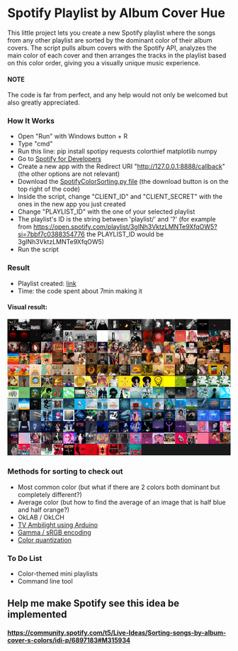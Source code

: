 # Spotify Playlist by Album Cover Hue
This little project lets you create a new Spotify playlist where the songs from any other playlist are sorted by the dominant color of their album covers.
The script pulls album covers with the Spotify API, analyzes the main color of each cover and then arranges the tracks in the playlist based on this color order, giving you a visually unique music experience.

#### NOTE
The code is far from perfect, and any help would not only be welcomed but also greatly appreciated.

### How It Works
- Open "Run" with Windows button + R
- Type "cmd"
- Run this line: pip install spotipy requests colorthief matplotlib numpy
- Go to [Spotify for Developers](https://developer.spotify.com/dashboard)
- Create a new app with the Redirect URI "http://127.0.0.1:8888/callback" (the other options are not relevant)
- Download the [SpotifyColorSorting.py file](https://github.com/armeliens/SpotifyColorSorting/blob/main/SpotifyColorSorting.py) (the download button is on the top right of the code)
- Inside the script, change "CLIENT_ID" and "CLIENT_SECRET" with the ones in the new app you just created
- Change "PLAYLIST_ID" with the one of your selected playlist
- The playlist's ID is the string between 'playlist/' and '?' (for example from https://open.spotify.com/playlist/3gINh3VktzLMNTe9XfqOW5?si=7bbf7c0388354776 the PLAYLIST_ID would be 3gINh3VktzLMNTe9XfqOW5)
- Run the script

### Result
- Playlist created: [link](https://open.spotify.com/playlist/7KcaZp49FUo84UmSiXXsEm?si=bf4aa6cf28064061)
- Time: the code spent about 7min making it

#### Visual result:
![Visual result](https://github.com/armeliens/SpotifyColorSorting/blob/main/Visual%20result.png)

### Methods for sorting to check out
- Most common color (but what if there are 2 colors both dominant but completely different?)
- Average color (but how to find the average of an image that is half blue and half orange?)
- OkLAB / OkLCH
- [TV Ambilight using Arduino](https://www.instructables.com/Make-your-own-TV-ambilight-using-Arduino/)
- [Gamma / sRGB encoding](https://www.gimp-forum.net/Thread-What-is-the-gamma-encoding-and-why-are-my-color-computations-wrong)
- [Color quantization](https://en.wikipedia.org/wiki/Color_quantization)

### To Do List
- Color-themed mini playlists
- Command line tool

## Help me make Spotify see this idea be implemented
#### https://community.spotify.com/t5/Live-Ideas/Sorting-songs-by-album-cover-s-colors/idi-p/6897183#M315934
